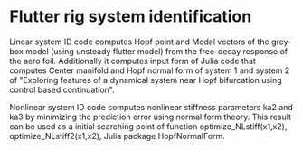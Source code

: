 # Flutter rig system identification

Linear system ID code computes Hopf point and Modal vectors of the grey-box model (using unsteady flutter model)
from the free-decay response of the aero foil.
Additionally it computes input form of Julia code that computes Center manifold and Hopf normal form of system 1 and system 2 of "Exploring features of a dynamical system near Hopf bifurcation using control based continuation".

Nonlinear system ID code computes nonlinear stiffness parameters ka2 and ka3 by minimizing the prediction error
using normal form theory. This result can be used as a initial searching point of function optimize_NLstiff(x1,x2), optimize_NLstiff2(x1,x2), Julia package HopfNormalForm.
